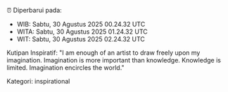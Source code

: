 ⏰ Diperbarui pada:
- WIB: Sabtu, 30 Agustus 2025 00.24.32 UTC
- WITA: Sabtu, 30 Agustus 2025 01.24.32 UTC
- WIT: Sabtu, 30 Agustus 2025 02.24.32 UTC

Kutipan Inspiratif:
"I am enough of an artist to draw freely upon my imagination. Imagination is more important than knowledge. Knowledge is limited. Imagination encircles the world."


Kategori: inspirational

